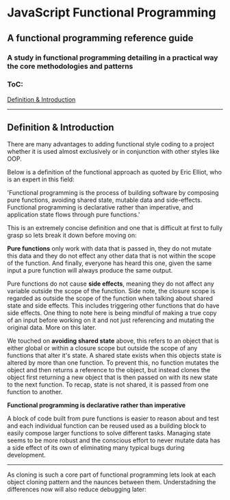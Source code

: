 # JavaScript Functional Programming 

## A functional programming reference guide 

### A study in functional programming detailing in a practical way the core methodologies and patterns

### ToC:

[Definition & Introduction](##Definition-&-Introduction)

------------------------------------------------------------------------------------------------------------------------------


## Definition & Introduction
There are many advantages to adding functional style coding to a project whether it is used almost exclusively or in conjunction with other styles like OOP.

Below is a definition of the functional approach as quoted by Eric Elliot, who is an expert in this field:

'Functional programming is the process of building software by composing pure functions, avoiding shared state, mutable data and side-effects. Functional programming is declarative rather than imperative, and application state flows through pure functions.'

This is an extremely concise definition and one that is difficult at first to fully grasp so lets break it down before moving on:

**Pure functions** only work with data that is passed in, they do not mutate this data and they do not effect any other data that is not within the scope of the function. And finally, everyone has heard this one, given the same input a pure function will always produce the same output.

Pure functions do not cause **side effects**, meaning they do not affect any variable outside the scope of the function. Side note, the closure scope is regarded as outside the scope of the function when talking about shared state and side effects.  This includes triggering other functions that do have side effects.  One thing to note here is being mindful of making a true copy of an input before working on it and not just referencing and mutating the original data. More on this later.  

We touched on **avoiding shared state** above, this refers to an object that is either global or within a closure scope but outside the scope of any functions that alter it's state.  A shared state exists when this objects state is altered by more than one function.  To prevent this, no function mutates the object and then returns a reference to the object, but instead clones the object first returning a new object that is then passed on with its new state to the next function.  To recap, state is not shared, it is passed from one function to another.

**Functional programming is declarative rather than imperative**

A block of code built from pure functions is easier to reason about and test and each individual function can be reused used as a building block to easily compose larger functions to solve different tasks.  Managing state seems to be more robust and the conscious effort to never mutate data has a side effect of its own of eliminating many typical bugs during development.

-----------------------------------------------------------------------------------------------------------------------------

As cloning is such a core part of functional programming lets look at each object cloning pattern and the naunces between them. Understadning the differences now will also reduce debugging later: